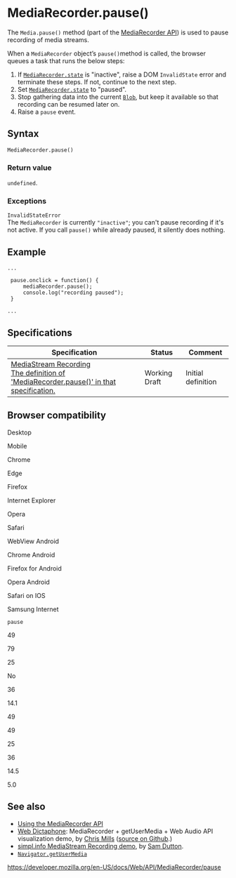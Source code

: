 MediaRecorder.pause()
=====================

The `Media.pause()` method (part of the [MediaRecorder API](../mediastream_recording_api)) is used to pause recording of media streams.

When a `MediaRecorder` object’s `pause()`method is called, the browser queues a task that runs the below steps:

1.  If [`MediaRecorder.state`](state) is "inactive", raise a DOM `InvalidState` error and terminate these steps. If not, continue to the next step.
2.  Set [`MediaRecorder.state`](state) to "paused".
3.  Stop gathering data into the current [`Blob`](../blob), but keep it available so that recording can be resumed later on.
4.  Raise a `pause` event.

Syntax
------

    MediaRecorder.pause()

### Return value

`undefined`.

### Exceptions

`InvalidStateError`  
The `MediaRecorder` is currently `"inactive"`; you can't pause recording if it's not active. If you call `pause()` while already paused, it silently does nothing.

Example
-------

    ...

     pause.onclick = function() {
         mediaRecorder.pause();
         console.log("recording paused");
     }

    ...

Specifications
--------------

<table><thead><tr class="header"><th>Specification</th><th>Status</th><th>Comment</th></tr></thead><tbody><tr class="odd"><td><a href="https://w3c.github.io/mediacapture-record/#dom-mediarecorder-pause">MediaStream Recording<br />
<span class="small">The definition of 'MediaRecorder.pause()' in that specification.</span></a></td><td><span class="spec-wd">Working Draft</span></td><td>Initial definition</td></tr></tbody></table>

Browser compatibility
---------------------

Desktop

Mobile

Chrome

Edge

Firefox

Internet Explorer

Opera

Safari

WebView Android

Chrome Android

Firefox for Android

Opera Android

Safari on IOS

Samsung Internet

`pause`

49

79

25

No

36

14.1

49

49

25

36

14.5

5.0

See also
--------

-   [Using the MediaRecorder API](../mediastream_recording_api/using_the_mediastream_recording_api)
-   [Web Dictaphone](https://mdn.github.io/web-dictaphone/): MediaRecorder + getUserMedia + Web Audio API visualization demo, by [Chris Mills](https://twitter.com/chrisdavidmills) ([source on Github](https://github.com/mdn/web-dictaphone/).)
-   [simpl.info MediaStream Recording demo](https://simpl.info/mediarecorder/), by [Sam Dutton](https://twitter.com/sw12).
-   [`Navigator.getUserMedia`](../navigator/getusermedia)

<a href="https://developer.mozilla.org/en-US/docs/Web/API/MediaRecorder/pause" class="_attribution-link">https://developer.mozilla.org/en-US/docs/Web/API/MediaRecorder/pause</a>
